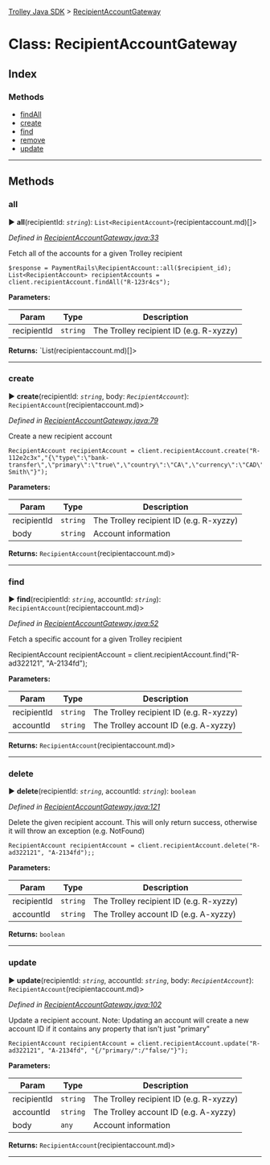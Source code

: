 [Trolley Java SDK](../README.md) > [RecipientAccountGateway](../classes/recipientaccountgateway.md)

# Class: RecipientAccountGateway

## Index

### Methods

* [findAll](recipientaccountgateway.md#findAll)
* [create](recipientaccountgateway.md#create)
* [find](recipientaccountgateway.md#find)
* [remove](recipientaccountgateway.md#remove)
* [update](recipientaccountgateway.md#update)

---

## Methods

<a id="all"></a>

### all

► **all**(recipientId: *`string`*): `List<RecipientAccount>`(recipientaccount.md)[]>

*Defined in [RecipientAccountGateway.java:33](https://github.com/PaymentRails/java-sdk/tree/master/src/main/java/ca/paymentrails/paymentrails/RecipientAccountGateway.java#L33)*

Fetch all of the accounts for a given Trolley recipient

    $response = PaymentRails\RecipientAccount::all($recipient_id);
    List<RecipientAccount> recipientAccounts = client.recipientAccount.findAll("R-123r4cs");

**Parameters:**

| Param | Type | Description |
| ------ | ------ | ------ |
| recipientId | `string`   |  The Trolley recipient ID (e.g. R-xyzzy) |

**Returns:** `List<RecipientAccount>(recipientaccount.md)[]>

---

<a id="create"></a>

### create

► **create**(recipientId: *`string`*, body: *`RecipientAccount`*): `RecipientAccount`(recipientaccount.md)>

*Defined in [RecipientAccountGateway.java:79](https://github.com/PaymentRails/java-sdk/tree/master/src/main/java/ca/paymentrails/paymentrails/RecipientAccountGateway.java#L79)*

Create a new recipient account

    RecipientAccount recipientAccount = client.recipientAccount.create("R-112e2c3x","{\"type\":\"bank-transfer\",\"primary\":\"true\",\"country\":\"CA\",\"currency\":\"CAD\",\"accountNum\":\"012345678\",\"bankId\":\"004\",\"branchId\":\"47261\",\"accountHolderName\":\"John Smith\"}");
**Parameters:**

| Param | Type | Description |
| ------ | ------ | ------ |
| recipientId | `string`   |  The Trolley recipient ID (e.g. R-xyzzy) |
| body | `string`   |  Account information |

**Returns:** `RecipientAccount`(recipientaccount.md)>

---

<a id="find"></a>

### find

► **find**(recipientId: *`string`*, accountId: *`string`*): `RecipientAccount`(recipientaccount.md)>

*Defined in [RecipientAccountGateway.java:52](https://github.com/PaymentRails/java-sdk/tree/master/src/main/java/ca/paymentrails/paymentrails/RecipientAccountGateway.java#L52)*

Fetch a specific account for a given Trolley recipient

RecipientAccount recipientAccount = client.recipientAccount.find("R-ad322121", "A-2134fd");

**Parameters:**

| Param | Type | Description |
| ------ | ------ | ------ |
| recipientId | `string`   |  The Trolley recipient ID (e.g. R-xyzzy) |
| accountId | `string`   |  The Trolley account ID (e.g. A-xyzzy) |

**Returns:** `RecipientAccount`(recipientaccount.md)>

---

<a id="delete"></a>

### delete

► **delete**(recipientId: *`string`*, accountId: *`string`*): `boolean`

*Defined in [RecipientAccountGateway.java:121](https://github.com/PaymentRails/java-sdk/tree/master/src/main/java/ca/paymentrails/paymentrails/RecipientAccountGateway.java#L121)*

Delete the given recipient account. This will only return success, otherwise it will throw an exception (e.g. NotFound)

    RecipientAccount recipientAccount = client.recipientAccount.delete("R-ad322121", "A-2134fd");;

**Parameters:**

| Param | Type | Description |
| ------ | ------ | ------ |
| recipientId | `string`   |  The Trolley recipient ID (e.g. R-xyzzy) |
| accountId | `string`   |  The Trolley account ID (e.g. A-xyzzy) |

**Returns:** `boolean`

---

<a id="update"></a>

### update

► **update**(recipientId: *`string`*, accountId: *`string`*, body: *`RecipientAccount`*): `RecipientAccount`(recipientaccount.md)>

*Defined in [RecipientAccountGateway.java:102](https://github.com/PaymentRails/java-sdk/tree/master/src/main/java/ca/paymentrails/paymentrails/RecipientAccountGateway.java#L102)*

Update a recipient account. Note: Updating an account will create a new account ID if it contains any property that isn't just "primary"

    RecipientAccount recipientAccount = client.recipientAccount.update("R-ad322121", "A-2134fd", "{/"primary/":/"false/"}");

**Parameters:**

| Param | Type | Description |
| ------ | ------ | ------ |
| recipientId | `string`   |  The Trolley recipient ID (e.g. R-xyzzy) |
| accountId | `string`   |  The Trolley account ID (e.g. A-xyzzy) |
| body | `any`   |  Account information |

**Returns:** `RecipientAccount`(recipientaccount.md)>

---